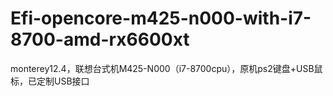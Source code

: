 # Efi-opencore-m425-n000-with-i7-8700-amd-rx6600xt
monterey12.4，联想台式机M425-N000（i7-8700cpu），原机ps2键盘+USB鼠标，已定制USB接口
